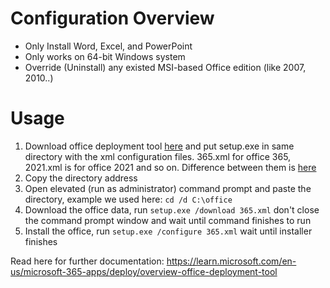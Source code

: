 # Configuration Overview 
- Only Install Word, Excel, and PowerPoint
- Only works on 64-bit Windows system
- Override (Uninstall) any existed MSI-based Office edition (like 2007, 2010..)

# Usage
1. Download office deployment tool [here](http://go.microsoft.com/fwlink/?LinkId=691958) and put setup.exe in same directory with the xml configuration files. 365.xml for office 365, 2021.xml is for office 2021 and so on. Difference between them is [here](https://support.microsoft.com/en-us/office/what-s-the-difference-between-microsoft-365-and-office-2024-ed447ebf-6060-46f9-9e90-a239bd27eb96)
2. Copy the directory address
3. Open elevated (run as administrator) command prompt and paste the directory, example we used here: `cd /d C:\office`
4. Download the office data, run `setup.exe /download 365.xml` don't close the command prompt window and wait until command finishes to run
5. Install the office, run `setup.exe /configure 365.xml` wait until installer finishes

Read here for further documentation:
https://learn.microsoft.com/en-us/microsoft-365-apps/deploy/overview-office-deployment-tool
